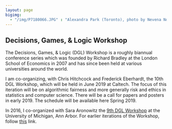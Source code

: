 ```yaml
---
layout: page 
bigimg:
  - "/img/P7180066.JPG" : "Alexandra Park (Toronto), photo by Nevena Novakovic (2017)"
---
```

## Decisions, Games, & Logic Workshop
The Decisions, Games, & Logic (DGL) Workshop is a roughly biannual conference series which was founded by Richard Bradley at the London School of Economics in 2007 and has since been held at various universities around the world. 

I am co-organizing, with Chris Hitchcock and Frederick Eberhardt, the 10th DGL Workshop, which will be held in June 2019 at Caltech. The focus of this iteration will be on algorithmic fairness and more generally risk and ethics in statistics and computer science. There will be a call for papers and posters in early 2019. The schedule will be available here Spring 2019.

In 2016, I co-organized with Sara Aronowitz the [9th DGL Workshop](http://www-personal.umich.edu/~skaron/dgl/) at the University of Michigan, Ann Arbor. For earlier iterations of the Workshop, follow [this](http://personal.lse.ac.uk/marcoci/dgl2015/) link. 
